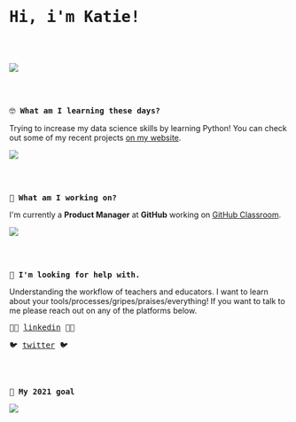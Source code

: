 <samp>
  <h1> Hi, i'm Katie! </h1>
</samp>
<br><br>

![](https://media1.giphy.com/media/ASd0Ukj0y3qMM/giphy.gif?cid=ecf05e4791b528812eb5bc06c8751b2c5f50a38134fe8c91&rid=giphy.gif)

<br><br>

<samp>🤓 **What am I learning these days?** </samp>

Trying to increase my data science skills by learning Python! You can check out some of my recent projects [on my website](http://whatisakatie.com/).

![](https://media0.giphy.com/media/rIq6ASPIqo2k0/giphy.gif?cid=ecf05e47787dc577f9517ffe589c7a9fc39d3a6521270257&rid=giphy.gif)

<br><br>

<samp> 🔭 **What am I working on?** </samp>

I'm currently a **Product Manager** at **GitHub** working on [GitHub Classroom](https://classroom.github.com/). 

![](https://media3.giphy.com/media/SMUU1kqueXlbW/giphy.gif?cid=ecf05e47fe12a88acc2aea9a743a408c5716db292a1b1d2b&rid=giphy.gif)

<br><br>

<samp> 👯 **I'm looking for help with.** </samp>

Understanding the workflow of teachers and educators. I want to learn about your tools/processes/gripes/praises/everything! If you want to talk to me please reach out on any of the platforms below. 

<kbd> 🕴🏻 [linkedin](https://www.linkedin.com/in/katiesipos/) 🕴🏻  </kbd>

<kbd> 🐦 [twitter](https://twitter.com/whatisakatie) 🐦 </kbd>

<br><br>

<samp> 🌟 **My 2021 goal** </samp>

![](https://media0.giphy.com/media/WUCeGnXVcSOoDbhZcW/giphy.gif?cid=ecf05e47ol0kn2tlh3xsvf7275jgghhxfabv20hzkx3v7e6u&rid=giphy.gif)


